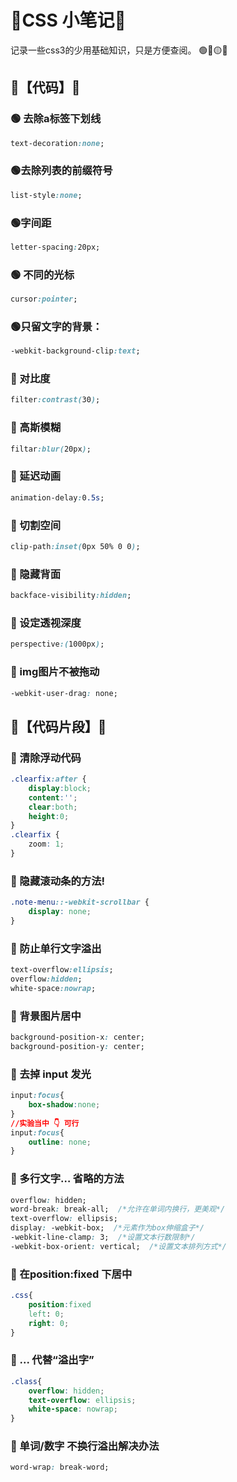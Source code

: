# 🍇CSS 小笔记🍇

记录一些css3的少用基础知识，只是方便查阅。
🟢🔵🟡🔴

## 👾【代码】👾


### 🟢 去除a标签下划线
```css
text-decoration:none;
```
### 🟢去除列表的前缀符号
```css
list-style:none;
```
### 🟢字间距
```css
letter-spacing:20px;
```
### 🟢 不同的光标 
```css
cursor:pointer;
```
### 🟢只留文字的背景：
```css
-webkit-background-clip:text;
```
### 🔵 对比度
```css
filter:contrast(30);
```
### 🔵 高斯模糊
```css
filtar:blur(20px);
```
### 🔵 延迟动画
```css
animation-delay:0.5s;
```
### 🔵 切割空间
```css
clip-path:inset(0px 50% 0 0);
```
### 🔵 隐藏背面
```css
backface-visibility:hidden;
```
### 🔵 设定透视深度
```css
perspective:(1000px);
```
### 🔵 img图片不被拖动
```css
-webkit-user-drag: none;
```




## 👾【代码片段】👾

### 🔵 清除浮动代码 
```css
.clearfix:after {
    display:block;
    content:'';
    clear:both;
    height:0;
}
.clearfix {
    zoom: 1;
}
```

### 🔵 隐藏滚动条的方法!  
```css
.note-menu::-webkit-scrollbar {     
    display: none;
}
```
### 🔵 防止单行文字溢出
```css
text-overflow:ellipsis;
overflow:hidden;  
white-space:nowrap;
```

### 🔵 背景图片居中
```css
background-position-x: center;
background-position-y: center;
```

### 🔵 去掉 input 发光
```css
input:focus{
    box-shadow:none;
}
//实验当中 👇 可行
input:focus{
    outline: none;
}
```

### 🔵 多行文字… 省略的方法
```css
overflow: hidden;
word-break: break-all;  /*允许在单词内换行，更美观*/
text-overflow: ellipsis;
display: -webkit-box;  /*元素作为box伸缩盒子*/
-webkit-line-clamp: 3;  /*设置文本行数限制*/
-webkit-box-orient: vertical;  /*设置文本排列方式*/
```

### 🔵 在position:fixed 下居中
```css
.css{
    position:fixed
    left: 0;
    right: 0;
}
```
### 🔵 ... 代替“溢出字”
```css
.class{
    overflow: hidden;
    text-overflow: ellipsis;
    white-space: nowrap;
}
```

### 🔵 单词/数字 不换行溢出解决办法
```css
word-wrap: break-word;
```



